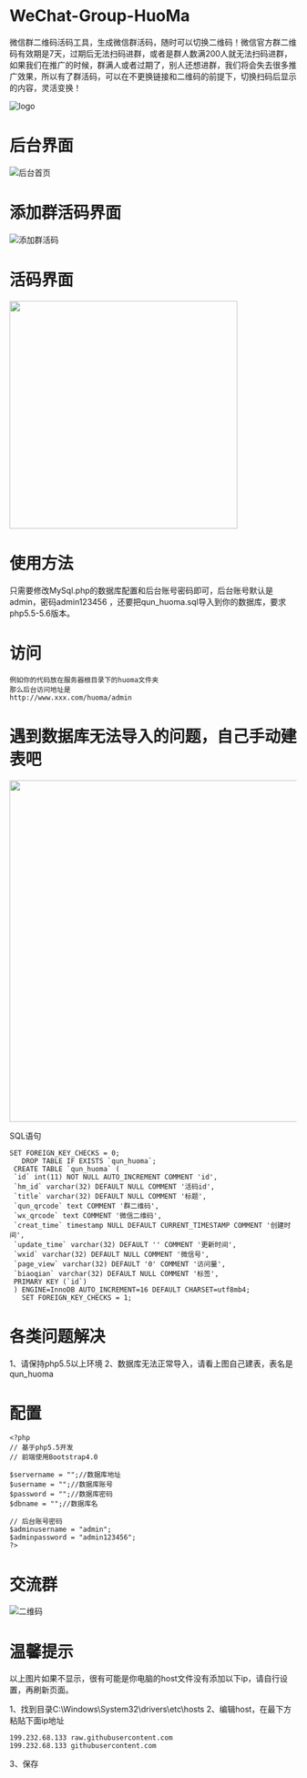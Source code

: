 # WeChat-Group-HuoMa
微信群二维码活码工具，生成微信群活码，随时可以切换二维码！微信官方群二维码有效期是7天，过期后无法扫码进群，或者是群人数满200人就无法扫码进群，如果我们在推广的时候，群满人或者过期了，别人还想进群，我们将会失去很多推广效果，所以有了群活码，可以在不更换链接和二维码的前提下，切换扫码后显示的内容，灵活变换！

![logo](https://raw.githubusercontent.com/likeyun/TANKING/master/timg.jpg)

# 后台界面
![后台首页](https://common-fd.zol-img.com.cn/g1/M05/04/04/ChMljV77EfWINIFHAACFTDv0yZUAAQRFwNyeWMAAIVk111.jpg "后台首页")

# 添加群活码界面
![添加群活码](https://common-fd.zol-img.com.cn/g1/M06/04/04/ChMljl77EwSIdr40AAC7igqlce4AAQRGADKhRUAALui682.jpg "添加群活码")

# 活码界面
<img src="https://common-fd.zol-img.com.cn/g1/M09/04/0A/ChMljV78UCSIRkr-AADvZ7CurlQAAQSdwMlsWkAAO9_814.jpg" width="400"/>

# 使用方法
只需要修改MySql.php的数据库配置和后台账号密码即可，后台账号默认是admin，密码admin123456 ，还要把qun_huoma.sql导入到你的数据库，要求php5.5-5.6版本。

# 访问
```
例如你的代码放在服务器根目录下的huoma文件夹
那么后台访问地址是
http://www.xxx.com/huoma/admin
```

# 遇到数据库无法导入的问题，自己手动建表吧
<img src="http://pic.iask.cn/fimg/743365032832.jpg" width="600"/>

SQL语句
```
SET FOREIGN_KEY_CHECKS = 0; 
   DROP TABLE IF EXISTS `qun_huoma`; 
 CREATE TABLE `qun_huoma` ( 
 `id` int(11) NOT NULL AUTO_INCREMENT COMMENT 'id', 
 `hm_id` varchar(32) DEFAULT NULL COMMENT '活码id', 
 `title` varchar(32) DEFAULT NULL COMMENT '标题', 
 `qun_qrcode` text COMMENT '群二维码', 
 `wx_qrcode` text COMMENT '微信二维码', 
 `creat_time` timestamp NULL DEFAULT CURRENT_TIMESTAMP COMMENT '创建时间', 
 `update_time` varchar(32) DEFAULT '' COMMENT '更新时间', 
 `wxid` varchar(32) DEFAULT NULL COMMENT '微信号', 
 `page_view` varchar(32) DEFAULT '0' COMMENT '访问量', 
 `biaoqian` varchar(32) DEFAULT NULL COMMENT '标签', 
 PRIMARY KEY (`id`) 
 ) ENGINE=InnoDB AUTO_INCREMENT=16 DEFAULT CHARSET=utf8mb4; 
   SET FOREIGN_KEY_CHECKS = 1; 
```

# 各类问题解决
1、请保持php5.5以上环境
2、数据库无法正常导入，请看上图自己建表，表名是qun_huoma

# 配置
```
<?php
// 基于php5.5开发
// 前端使用Bootstrap4.0

$servername = "";//数据库地址
$username = "";//数据库账号
$password = "";//数据库密码
$dbname = "";//数据库名

// 后台账号密码
$adminusername = "admin";
$adminpassword = "admin123456";
?>
```

# 交流群
![二维码](https://common-fd.zol-img.com.cn/g5/M00/0C/0E/ChMkJl7-mZGIMqAqAABIBLxlQOYAAwkAALchAEAAEgc646.jpg "二维码")

# 温馨提示
以上图片如果不显示，很有可能是你电脑的host文件没有添加以下ip，请自行设置，再刷新页面。

1、找到目录C:\Windows\System32\drivers\etc\hosts
2、编辑host，在最下方粘贴下面ip地址
```
199.232.68.133 raw.githubusercontent.com
199.232.68.133 githubusercontent.com
```
3、保存

